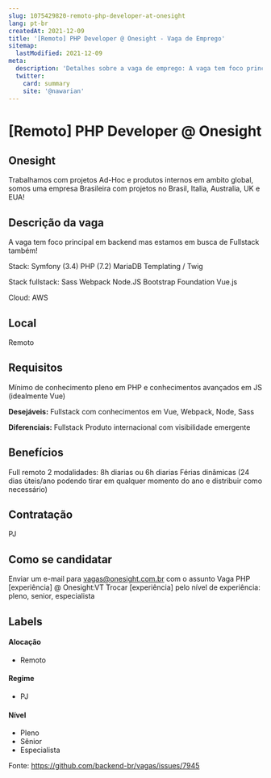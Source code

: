 ```yaml
---
slug: 1075429820-remoto-php-developer-at-onesight
lang: pt-br
createdAt: 2021-12-09
title: '[Remoto] PHP Developer @ Onesight - Vaga de Emprego'
sitemap:
  lastModified: 2021-12-09
meta:
  description: 'Detalhes sobre a vaga de emprego: A vaga tem foco principal em backend mas estamos em busca de Fullstack também! Stack: Symfony (3.4) PHP (7.2) MariaDB Templating / Twig Stack fullstack: Sass Webpack Node.JS Bootstrap Foundation Vue.js Cloud: AWS'
  twitter:
    card: summary
    site: '@nawarian'
---
```


# [Remoto] PHP Developer @ Onesight

## Onesight
Trabalhamos com projetos Ad-Hoc e produtos internos em ambito global, somos uma empresa Brasileira com projetos no Brasil, Italia, Australia, UK e EUA!

## Descrição da vaga
A vaga tem foco principal em backend mas estamos em busca de Fullstack também!

Stack:
Symfony (3.4)
PHP (7.2)
MariaDB
Templating / Twig

Stack fullstack:
Sass
Webpack
Node.JS
Bootstrap
Foundation
Vue.js

Cloud: AWS


## Local
Remoto

## Requisitos
Mínimo de conhecimento pleno em PHP e conhecimentos avançados em JS (idealmente Vue)

**Desejáveis:**
Fullstack com conhecimentos em Vue, Webpack, Node, Sass

**Diferenciais:**
Fullstack
Produto internacional com visibilidade emergente

## Benefícios
Full remoto
2 modalidades: 8h diarias ou 6h diarias
Férias dinâmicas (24 dias úteis/ano podendo tirar em qualquer momento do ano e distribuir como necessário)

## Contratação
PJ

## Como se candidatar
Enviar um e-mail para vagas@onesight.com.br com o assunto Vaga PHP [experiência] @ Onesight:VT
Trocar [experiência] pelo nível de experiência: pleno, senior, especialista

## Labels

#### Alocação
- Remoto

#### Regime
- PJ

#### Nível
- Pleno
- Sênior
- Especialista



Fonte: https://github.com/backend-br/vagas/issues/7945